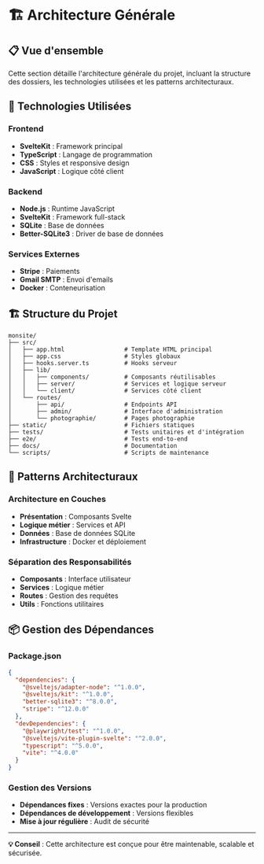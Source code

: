 # 🏗️ Architecture Générale

## 📋 Vue d'ensemble

Cette section détaille l'architecture générale du projet, incluant la structure des dossiers, les technologies utilisées et les patterns architecturaux.

## 🎯 Technologies Utilisées

### Frontend
- **SvelteKit** : Framework principal
- **TypeScript** : Langage de programmation
- **CSS** : Styles et responsive design
- **JavaScript** : Logique côté client

### Backend
- **Node.js** : Runtime JavaScript
- **SvelteKit** : Framework full-stack
- **SQLite** : Base de données
- **Better-SQLite3** : Driver de base de données

### Services Externes
- **Stripe** : Paiements
- **Gmail SMTP** : Envoi d'emails
- **Docker** : Conteneurisation

## 🏗️ Structure du Projet

```
monsite/
├── src/
│   ├── app.html                 # Template HTML principal
│   ├── app.css                  # Styles globaux
│   ├── hooks.server.ts          # Hooks serveur
│   ├── lib/
│   │   ├── components/          # Composants réutilisables
│   │   ├── server/              # Services et logique serveur
│   │   └── client/              # Services côté client
│   └── routes/
│       ├── api/                 # Endpoints API
│       ├── admin/               # Interface d'administration
│       └── photographie/        # Pages photographie
├── static/                      # Fichiers statiques
├── tests/                       # Tests unitaires et d'intégration
├── e2e/                         # Tests end-to-end
├── docs/                        # Documentation
└── scripts/                     # Scripts de maintenance
```

## 🔧 Patterns Architecturaux

### Architecture en Couches
- **Présentation** : Composants Svelte
- **Logique métier** : Services et API
- **Données** : Base de données SQLite
- **Infrastructure** : Docker et déploiement

### Séparation des Responsabilités
- **Composants** : Interface utilisateur
- **Services** : Logique métier
- **Routes** : Gestion des requêtes
- **Utils** : Fonctions utilitaires

## 📦 Gestion des Dépendances

### Package.json
```json
{
  "dependencies": {
    "@sveltejs/adapter-node": "^1.0.0",
    "@sveltejs/kit": "^1.0.0",
    "better-sqlite3": "^8.0.0",
    "stripe": "^12.0.0"
  },
  "devDependencies": {
    "@playwright/test": "^1.0.0",
    "@sveltejs/vite-plugin-svelte": "^2.0.0",
    "typescript": "^5.0.0",
    "vite": "^4.0.0"
  }
}
```

### Gestion des Versions
- **Dépendances fixes** : Versions exactes pour la production
- **Dépendances de développement** : Versions flexibles
- **Mise à jour régulière** : Audit de sécurité

---

**💡 Conseil** : Cette architecture est conçue pour être maintenable, scalable et sécurisée.
